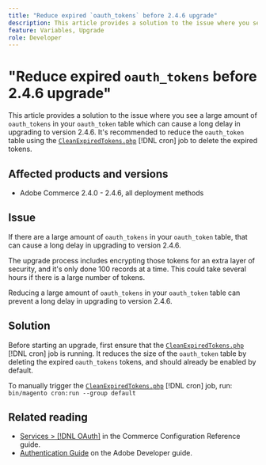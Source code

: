 ```yaml
---
title: "Reduce expired `oauth_tokens` before 2.4.6 upgrade"
description: This article provides a solution to the issue where you see a large amount of `oauth_tokens` in your `oauth_token` table which can cause a long delay in upgrading to version 2.4.6. It's recommended to reduce the `oauth_token` table using CleanExpiredTokens.php.
feature: Variables, Upgrade
role: Developer
---
```


# "Reduce expired `oauth_tokens` before 2.4.6 upgrade"

This article provides a solution to the issue where you see a large amount of `oauth_tokens` in your `oauth_token` table which can cause a long delay in upgrading to version 2.4.6. It's recommended to reduce the `oauth_token` table using the [`CleanExpiredTokens.php`](https://github.com/magento/magento2/blob/2.4.5-p2/app/code/Magento/Integration/Cron/CleanExpiredTokens.php) [!DNL cron] job to delete the expired tokens.

## Affected products and versions

* Adobe Commerce 2.4.0 - 2.4.6, all deployment methods

## Issue

If there are a large amount of `oauth_tokens` in your `oauth_token` table, that can cause a long delay in upgrading to version 2.4.6.

The upgrade process includes encrypting those tokens for an extra layer of security, and it's only done 100 records at a time. This could take several hours if there is a large number of tokens.

Reducing a large amount of `oauth_tokens` in your `oauth_token` table can prevent a long delay in upgrading to version 2.4.6.

## Solution

Before starting an upgrade, first ensure that the [`CleanExpiredTokens.php`](https://github.com/magento/magento2/blob/2.4.5-p2/app/code/Magento/Integration/Cron/CleanExpiredTokens.php) [!DNL cron] job is running. It reduces the size of the `oauth_token` table by deleting the expired `oauth_tokens` tokens, and should already be enabled by default. 

To manually trigger the [`CleanExpiredTokens.php`](https://github.com/magento/magento2/blob/2.4.5-p2/app/code/Magento/Integration/Cron/CleanExpiredTokens.php) [!DNL cron] job, run:
```bin/magento cron:run --group default```

## Related reading

* [Services > [!DNL OAuth]](https://experienceleague.adobe.com/docs/commerce-admin/config/services/oauth.html) in the Commerce Configuration Reference guide. 
* [Authentication Guide](https://developer.adobe.com/developer-console/docs/guides/authentication/) on the Adobe Developer guide.
